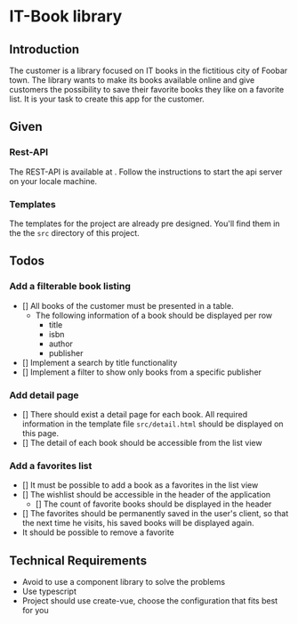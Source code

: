 # IT-Book library

## Introduction

The customer is a library focused on IT books in the fictitious city of Foobar town. The library wants to make its books available online and give customers the possibility to save their favorite books they like on a favorite list. It is your task to create this app for the customer.

## Given

### Rest-API

The REST-API is available at [](https://www.npmjs.com/package/bookmonkey-api). Follow the instructions to start the api server on your locale machine.

### Templates

The templates for the project are already pre designed. You'll find them in the the `src` directory of this project.

## Todos

### Add a filterable book listing

- [] All books of the customer must be presented in a table.
  - The following information of a book should be displayed per row
    - title
    - isbn
    - author
    - publisher
- [] Implement a search by title functionality
- [] Implement a filter to show only books from a specific publisher

### Add detail page

- [] There should exist a detail page for each book. All required information in the template file `src/detail.html` should be displayed on this page.
- [] The detail of each book should be accessible from the list view

### Add a favorites list

- [] It must be possible to add a book as a favorites in the list view
- [] The wishlist should be accessible in the header of the application
  - [] The count of favorite books should be displayed in the header
- [] The favorites should be permanently saved in the user's client, so that the next time he visits, his saved books will be displayed again.
- It should be possible to remove a favorite

## Technical Requirements

- Avoid to use a component library to solve the problems
- Use typescript
- Project should use create-vue, choose the configuration that fits best for you
